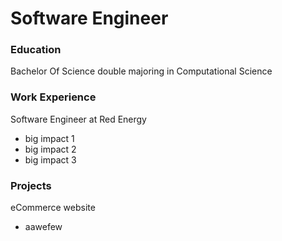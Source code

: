 # Software Engineer

### Education
Bachelor Of Science double majoring in Computational Science

### Work Experience
Software Engineer at Red Energy
- big impact 1
- big impact 2
- big impact 3

### Projects
eCommerce website
- aawefew